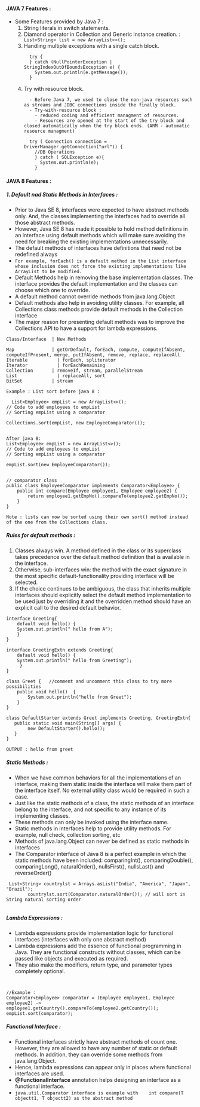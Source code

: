 #### JAVA 7 Features :

 - Some Features provided by Java 7 :
    1. String literals in switch statements.
    2. Diamond operator in Collection and Generic instance creation.  :  ` List<String> list = new ArrayList<>();` 
    3. Handling multiple exceptions with a single catch block.
        ```
          try {
          } catch (NullPointerException | StringIndexOutOfBoundsException e) {
            System.out.println(e.getMessage());
          }
        ```
    4. Try with resource block.
        ```
          - Before Java 7, we used to close the non-java resources such as streams and JDBC connections inside the finally block.
          - Try-with-resource block :
            - reduced coding and efficient managment of resources.
            - Resources are opened at the start of the try block and closed automatically when the try block ends. (ARM - automatic resource managment)
          
          try ( Connection connection = DriverManager.getConnection("url")) {
            //DB Operations
            } catch ( SQLException e){
              System.out.println(e);
            } 
        ```
   
#### JAVA 8 Features : 
##### 1. Default nad Static Methods in Interfaces :  
- Prior to Java SE 8, interfaces were expected to have abstract methods only. And, the classes implementing the interfaces had to override all those abstract methods. 
- However, Java SE 8 has made it possible to hold method definitions in an interface using default methods which will make sure avoiding the need for breaking the existing implementations unnecessarily.
- The default methods of interfaces have definitions that need not be redefined always
- `For example, forEach() is a default method in the List interface whose inclusion does not force the existing implementations like ArrayList to be modified.`
- Default Methods help in removing the base implementation classes. The interface provides the default implementation and the classes can choose which one to override.
- A default method cannot override methods from java.lang.Object
- Default methods also help in avoiding utility classes. For example, all Collections class methods provide default methods in the Collection interface
- The major reason for presenting default methods was to improve the Collections API to have a support for lambda expressions.
```
Class/Interface	 | New Methods 

Map	             | getOrDefault, forEach, compute, computeIfAbsent, computeIfPresent, merge, putIfAbsent, remove, replace, replaceAll 
Iterable	       | forEach, spliterator
Iterator	       | forEachRemaining
Collection	     | removeIf, stream, parallelStream
List	           | replaceAll, sort
BitSet	         | stream
```

```
Example : List sort before java 8 :
  
  List<Employee> empList = new ArrayList<>();
// Code to add employees to empList
// Sorting empList using a comparator
 
Collections.sort(empList, new EmployeeComparator());


After java 8:
List<Employee> empList = new ArrayList<>();
// Code to add employees to empList
// Sorting empList using a comparator
 
empList.sort(new EmployeeComparator());


// comparator class
public class EmployeeComparator implements Comparator<Employee> {
    public int compare(Employee employee1, Employee employee2) {
        return employee1.getEmpNo().compareTo(employee2.getEmpNo());
    }
}

Note : lists can now be sorted using their own sort() method instead of the one from the Collections class.

```
##### Rules for default methods :
  1. Classes always win. A method defined in the class or its superclass takes precedence over the default method definition that is available in the interface.
  2. Otherwise, sub-interfaces win: the method with the exact signature in the most specific default-functionality providing interface will be selected.
  3. If the choice continues to be ambiguous, the class that inherits multiple interfaces should explicitly select the default method implementation to be used just by overriding it and the overridden method should have an explicit call to the desired default behavior.
 
```
interface Greeting{
    default void hello() {
	System.out.println(" hello from A");
    }
}

interface GreetingExtn extends Greeting{
    default void hello() {
	System.out.println(" hello from Greeting");
     }
}

class Greet {   //comment and uncomment this class to try more possibilities
    public void hello()  {
        System.out.println("hello from Greet");
    }
}

class DefaultStarter extends Greet implements Greeting, GreetingExtn{
   public static void main(String[] args) {
	    new DefaultStarter().hello();
   }
}

OUTPUT : hello from greet
```

##### Static Methods :
 - When we have common behaviors for all the implementations of an interface, making them static inside the interface will make them part of the interface itself. No external utility class would be required in such a case.
 - Just like the static methods of a class, the static methods of an interface belong to the interface, and not specific to any instance of its implementing classes.
 - These methods can only be invoked using the interface name.
 - Static methods in interfaces help to provide utility methods. For example, null check, collection sorting, etc
 - Methods of java.lang.Object can never be defined as static methods in interfaces
 - The Comparator interface of Java 8 is a perfect example in which the static methods have been included: comparingInt(), comparingDouble(), comparingLong(), naturalOrder(), nullsFirst(), nullsLast() and reverseOrder() 
```
 List<String> countrylst = Arrays.asList("India", "America", "Japan", "Brazil");
        countrylst.sort(Comparator.naturalOrder()); // will sort in String natural sorting order
        
```

##### Lambda Expressions :
 - Lambda expressions provide implementation logic for functional interfaces (interfaces with only one abstract method)
 - Lambda expressions add the essence of functional programming in Java. They are functional constructs without classes, which can be passed like objects and executed as required. 
 - They also make the modifiers, return type, and parameter types completely optional.
```


//Example :
Comparator<Employee> comparator = (Employee employee1, Employee employee2) -> employee1.getCountry().compareTo(employee2.getCountry());
empList.sort(comparator);

```

##### Functional Interface :
 - Functional interfaces strictly have abstract methods of count one. However, they are allowed to have any number of static or default methods. In addition, they can override some methods from java.lang.Object.
 - Hence, lambda expressions can appear only in places where functional interfaces are used.
 - <strong>@FunctionalInterface</strong> annotation helps designing an interface as a functional interface.
 - ```java.util.Comparator interface is example with 	int compare(T objectt1, T objectt2) as the abstract method```
  
